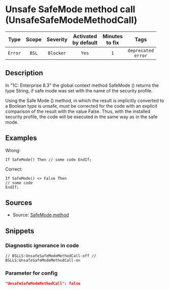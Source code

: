 # Unsafe SafeMode method call (UnsafeSafeModeMethodCall)

Type | Scope | Severity | Activated<br>by default | Minutes<br>to fix | Tags
:-: | :-: | :-: | :-: | :-: | :-:
`Error` | `BSL` | `Blocker` | `Yes` | `1` | `deprecated`<br>`error`

<!-- Блоки выше заполняются автоматически, не трогать -->

## Description

<!-- Описание диагностики заполняется вручную. Необходимо понятным языком описать смысл и схему работу -->

In "1C: Enterprise 8.3" the global context method SafeMode () returns the type String, if safe mode was set with the name of the security profile.

Using the Safe Mode () method, in which the result is implicitly converted to a Boolean type is unsafe, must be corrected for the code with an explicit comparison of the result with the value False. Thus, with the installed security profile, the code will be executed in the same way as in the safe mode.

## Examples

<!-- В данном разделе приводятся примеры, на которые диагностика срабатывает, а также можно привести пример, как можно исправить ситуацию -->

Wrong:

```
If SafeMode() Then // some code EndIf;
```

Correct:

```
If SafeMode() <> False Then
// some code
EndIf;
```

## Sources

<!-- Необходимо указывать ссылки на все источники, из которых почерпнута информация для создания диагностики -->

- Source: [SafeMode method](https://its.1c.ru/db/metod8dev#content:5293:hdoc:izmenenie_bezopasnyjrezhim)

## Snippets

<!-- Блоки ниже заполняются автоматически, не трогать -->

### Diagnostic ignorance in code

```bsl
// BSLLS:UnsafeSafeModeMethodCall-off // BSLLS:UnsafeSafeModeMethodCall-on
```

### Parameter for config

```json
"UnsafeSafeModeMethodCall": false
```
